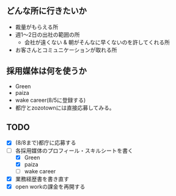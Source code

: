 
## どんな所に行きたいか
- 裁量がもらえる所
- 週1〜2日の出社の範囲の所
	- 会社が遠くない & 朝がそんなに早くないのを許してくれる所
- お客さんとコミュニケーションが取れる所

## 採用媒体は何を使うか
- Green
- paiza
- wake career(8/5に登録する)
- 都庁とzozotownには直接応募してみる。

## TODO

- [x] (8/8まで)都庁に応募する
- [ ] 各採用媒体のプロフィール・スキルシートを書く
	- [x] Green
	- [x] paiza
	- [ ] wake career
- [x] 業務経歴書を書き直す
- [x] open workの課金を再開する